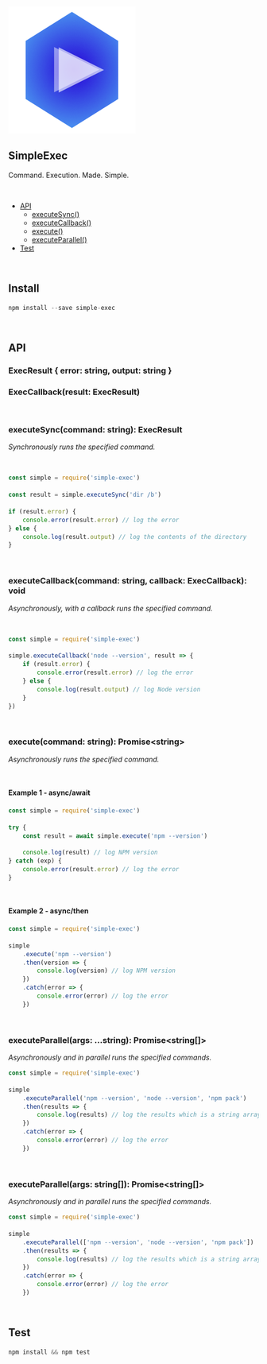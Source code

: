 <p align="center">

![SimpleExec](https://github.com/igorskyflyer/npm-simple-exec/raw/master/assets/simple-exec.png 'SimpleExec - Command. Execution. Made. Simple.')

## SimpleExec

Command. Execution. Made. Simple.

</p>

<br>

<!--generated by TOC-->

- [API](#api)
  - [executeSync&#40;&#41;](#executesynccommand-string-execresult)
  - [executeCallback&#40;&#41;](#executecallbackcommand-string-callback-execcallback-void)
  - [execute&#40;&#41;](#executecommand-string-promisestring)
  - [executeParallel&#40;&#41;](#executeparallelargs-stringstring-promisestring)
- [Test](#test)
  <!--/generated by TOC-->

<br>

## Install

```js
npm install --save simple-exec
```

<br>

## API

### ExecResult { error: string, output: string }

### ExecCallback(result: ExecResult)

<br>

### executeSync(command: string): ExecResult

_Synchronously runs the specified command._

<br>

```js
const simple = require('simple-exec')

const result = simple.executeSync('dir /b')

if (result.error) {
	console.error(result.error) // log the error
} else {
	console.log(result.output) // log the contents of the directory
}
```

<br>

### executeCallback(command: string, callback: ExecCallback): void

_Asynchronously, with a callback runs the specified command._

<br>

```js
const simple = require('simple-exec')

simple.executeCallback('node --version', result => {
	if (result.error) {
		console.error(result.error) // log the error
	} else {
		console.log(result.output) // log Node version
	}
})
```

<br>

### execute(command: string): Promise&lt;string&gt;

_Asynchronously runs the specified command._

<br>

#### Example 1 - async/await

```js
const simple = require('simple-exec')

try {
	const result = await simple.execute('npm --version')

	console.log(result) // log NPM version
} catch (exp) {
	console.error(result.error) // log the error
}
```

<br>

#### Example 2 - async/then

```js
const simple = require('simple-exec')

simple
	.execute('npm --version')
	.then(version => {
		console.log(version) // log NPM version
	})
	.catch(error => {
		console.error(error) // log the error
	})
```

<br>

### executeParallel(args: ...string): Promise&lt;string[]&gt;

_Asynchronously and in parallel runs the specified commands._

```js
const simple = require('simple-exec')

simple
	.executeParallel('npm --version', 'node --version', 'npm pack')
	.then(results => {
		console.log(results) // log the results which is a string array
	})
	.catch(error => {
		console.error(error) // log the error
	})
```

<br>

### executeParallel(args: string[]): Promise&lt;string[]&gt;

_Asynchronously and in parallel runs the specified commands._

```js
const simple = require('simple-exec')

simple
	.executeParallel(['npm --version', 'node --version', 'npm pack'])
	.then(results => {
		console.log(results) // log the results which is a string array
	})
	.catch(error => {
		console.error(error) // log the error
	})
```

<br>

## Test

```js
npm install && npm test
```
